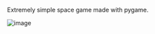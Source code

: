 Extremely simple space game made with pygame.


![image](https://github.com/user-attachments/assets/d2885de3-e3fa-4f69-bed5-86872427d399)
